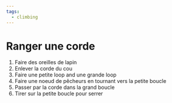 ```yaml
---
tags:
  - climbing
---
```

# Ranger une corde

1. Faire des oreilles de lapin 
2. Enlever la corde du cou
3. Faire une petite loop and une grande loop
4. Faire une noeud de pêcheurs en tournant vers la petite boucle
5. Passer par la corde dans la grand boucle
6. Tirer sur la petite boucle pour serrer
